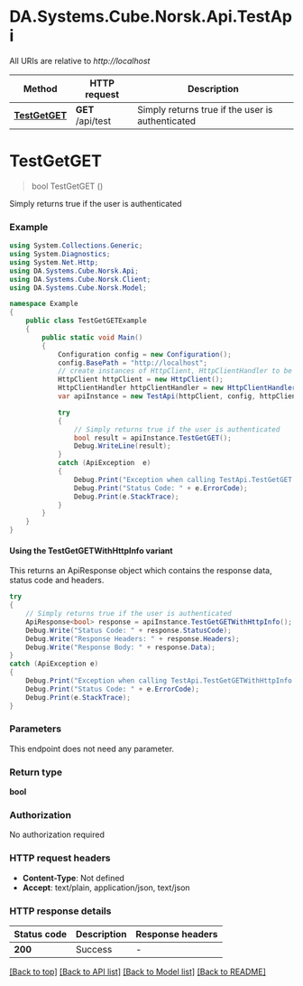 # DA.Systems.Cube.Norsk.Api.TestApi

All URIs are relative to *http://localhost*

| Method | HTTP request | Description |
|--------|--------------|-------------|
| [**TestGetGET**](TestApi.md#testgetget) | **GET** /api/test | Simply returns true if the user is authenticated |

<a id="testgetget"></a>
# **TestGetGET**
> bool TestGetGET ()

Simply returns true if the user is authenticated

### Example
```csharp
using System.Collections.Generic;
using System.Diagnostics;
using System.Net.Http;
using DA.Systems.Cube.Norsk.Api;
using DA.Systems.Cube.Norsk.Client;
using DA.Systems.Cube.Norsk.Model;

namespace Example
{
    public class TestGetGETExample
    {
        public static void Main()
        {
            Configuration config = new Configuration();
            config.BasePath = "http://localhost";
            // create instances of HttpClient, HttpClientHandler to be reused later with different Api classes
            HttpClient httpClient = new HttpClient();
            HttpClientHandler httpClientHandler = new HttpClientHandler();
            var apiInstance = new TestApi(httpClient, config, httpClientHandler);

            try
            {
                // Simply returns true if the user is authenticated
                bool result = apiInstance.TestGetGET();
                Debug.WriteLine(result);
            }
            catch (ApiException  e)
            {
                Debug.Print("Exception when calling TestApi.TestGetGET: " + e.Message);
                Debug.Print("Status Code: " + e.ErrorCode);
                Debug.Print(e.StackTrace);
            }
        }
    }
}
```

#### Using the TestGetGETWithHttpInfo variant
This returns an ApiResponse object which contains the response data, status code and headers.

```csharp
try
{
    // Simply returns true if the user is authenticated
    ApiResponse<bool> response = apiInstance.TestGetGETWithHttpInfo();
    Debug.Write("Status Code: " + response.StatusCode);
    Debug.Write("Response Headers: " + response.Headers);
    Debug.Write("Response Body: " + response.Data);
}
catch (ApiException e)
{
    Debug.Print("Exception when calling TestApi.TestGetGETWithHttpInfo: " + e.Message);
    Debug.Print("Status Code: " + e.ErrorCode);
    Debug.Print(e.StackTrace);
}
```

### Parameters
This endpoint does not need any parameter.
### Return type

**bool**

### Authorization

No authorization required

### HTTP request headers

 - **Content-Type**: Not defined
 - **Accept**: text/plain, application/json, text/json


### HTTP response details
| Status code | Description | Response headers |
|-------------|-------------|------------------|
| **200** | Success |  -  |

[[Back to top]](#) [[Back to API list]](../README.md#documentation-for-api-endpoints) [[Back to Model list]](../README.md#documentation-for-models) [[Back to README]](../README.md)

